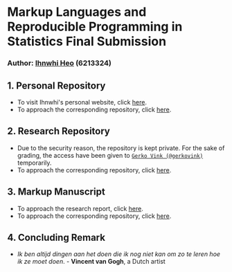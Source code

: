 # Markup Languages and Reproducible Programming in Statistics Final Submission

### Author: [Ihnwhi Heo](http://ihnwhiheo.github.io/) (6213324)

## 1. Personal Repository

- To visit Ihnwhi's personal website, click [here](http://ihnwhiheo.github.io/).
- To approach the corresponding repository, click [here](https://github.com/IhnwhiHeo/ihnwhiheo.github.io).

## 2. Research Repository

- Due to the security reason, the repository is kept private. For the sake of grading, the access have been given to [``Gerko Vink (@gerkovink)``](https://github.com/gerkovink) temporarily.
- To approach the corresponding repository, click [here](https://github.com/IhnwhiHeo/msc-thesis).

## 3. Markup Manuscript

- To approach the research report, click [here](https://github.com/IhnwhiHeo/Research-Report/blob/main/Heo-Thesis/Heo-Thesis.pdf).
- To approach the corresponding repository, click [here](https://github.com/IhnwhiHeo/Research-Report).

## 4. Concluding Remark

- *Ik ben altijd dingen aan het doen die ik nog niet kan om zo te leren hoe ik ze moet doen*. - **Vincent van Gogh**, a Dutch artist
